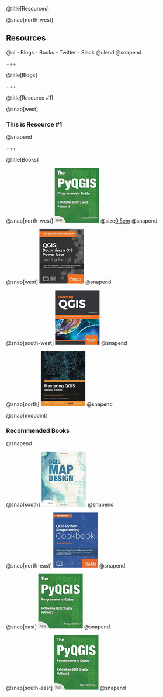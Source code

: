 @title[Resources]

@snap[north-west]
<h2>Resources</h2>
@ul
- Blogs
- Books
- Twitter
- Slack
@ulend
@snapend

+++

@title[Blogs]

+++

@title[Resource #1]

@snap[west]
<h3>This is Resource #1</h3>
@snapend

+++

@title[Books]

@snap[north-west]
![Foo](./assets/images/PyQGISProgGuideV3.jpg)
@size[0.5em](http://locatepress.com/ppg3)
@snapend

@snap[west]
![Foo](./assets/images/BecomingQGISPowerUser.jpg)
@snapend

@snap[south-west]
![Foo](./assets/images/LearningQGIS.jpg)
@snapend

@snap[north]
![Foo](./assets/images/MasteringQGIS.jpg)
@snapend

@snap[midpoint]
<h3>Recommended Books</h3>
@snapend

@snap[south]
![Foo](./assets/images/QGISMapDesign.jpg)
@snapend

@snap[north-east]
![Foo](./assets/images/QGISPythonProgCookbook.jpg)
@snapend

@snap[east]
![Foo](./assets/images/PyQGISProgGuideV3.jpg)
@snapend

@snap[south-east]
![Foo](./assets/images/PyQGISProgGuideV3.jpg)
@snapend